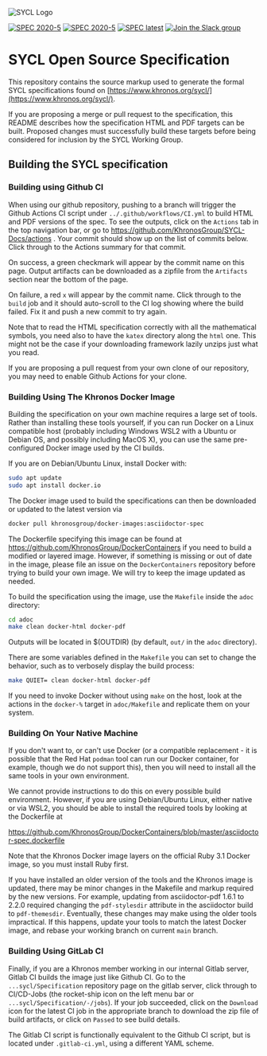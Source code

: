 ![SYCL Logo](adoc/logos/SYCL_RGB_June16-inkscape-1500.png)

<!-- to update to newer CI when going public ![Build Status](https://api.travis-ci.com/KhronosGroup/SYCL-Docs.svg?branch=master) -->
<!-- to update to newer CI when going public [![SPEC master](https://img.shields.io/badge/SPEC-master-red.svg?logo=adobe-acrobat-reader)](https://khronosgroup.github.io/SYCL-Docs/sycl/sycl.pdf) -->
[![SPEC 2020-5](https://img.shields.io/badge/SPEC-2020--5-orange.svg?logo=adobe-acrobat-reader)](https://www.khronos.org/registry/SYCL/specs/sycl-2020/pdf/sycl-2020.pdf)
[![SPEC 2020-5](https://img.shields.io/badge/SPEC-2020--5-orange.svg?logo=HTML5)](https://www.khronos.org/registry/SYCL/specs/sycl-2020/html/sycl-2020.html)
[![SPEC latest](https://img.shields.io/badge/SPEC-latest-red.svg?logo=adobe-acrobat-reader)](https://github.com/KhronosGroup/SYCL-Docs/actions?query=branch%3ASYCL-2020%2Fmaster+is%3Asuccess)
[![Join the Slack group](https://img.shields.io/badge/chat-on%20slack-blue.svg?logo=slack)](https://khr.io/slack)

# SYCL Open Source Specification

This repository contains the source markup used to generate the
formal SYCL specifications found on
[https://www.khronos.org/sycl/](https://www.khronos.org/sycl/).

If you are proposing a merge or pull request to the specification, this
README describes how the specification HTML and PDF targets can be built.
Proposed changes must successfully build these targets before being
considered for inclusion by the SYCL Working Group.


## Building the SYCL specification


### Building using Github CI

When using our github repository, pushing to a branch will trigger the
Github Actions CI script under `../.github/workflows/CI.yml` to build HTML
and PDF versions of the spec. To see the outputs, click on the `Actions` tab
in the top navigation bar, or go to
https://github.com/KhronosGroup/SYCL-Docs/actions . Your commit should show
up on the list of commits below. Click through to the Actions summary for
that commit.

On success, a green checkmark will appear by the commit name on this page.
Output artifacts can be downloaded as a zipfile from the `Artifacts` section
near the bottom of the page.

On failure, a red `x` will appear by the commit name. Click through to the
`build` job and it should auto-scroll to the CI log showing where the build
failed. Fix it and push a new commit to try again.

Note that to read the HTML specification correctly with all the
mathematical symbols, you need also to have the `katex` directory
along the `html` one. This might not be the case if your downloading
framework lazily unzips just what you read.

If you are proposing a pull request from your own clone of our repository,
you may need to enable Github Actions for your clone.


### Building Using The Khronos Docker Image

Building the specification on your own machine requires a large set of
tools. Rather than installing these tools yourself, if you can run Docker on
a Linux compatible host (probably including Windows WSL2 with a Ubuntu or
Debian OS, and possibly including MacOS X), you can use the same
pre-configured Docker image used by the CI builds.

If you are on Debian/Ubuntu Linux, install Docker with:

```bash
sudo apt update
sudo apt install docker.io
```

The Docker image used to build the specifications can then be downloaded or
updated to the latest version via

```bash
docker pull khronosgroup/docker-images:asciidoctor-spec
```

The Dockerfile specifying this image can be found at
https://github.com/KhronosGroup/DockerContainers if you need to build a
modified or layered image. However, if something is missing or out of date
in the image, please file an issue on the `DockerContainers` repository
before trying to build your own image. We will try to keep the image updated
as needed.

To build the specification using the image, use the `Makefile` inside the
`adoc` directory:

```bash
cd adoc
make clean docker-html docker-pdf
```

Outputs will be located in $(OUTDIR) (by default, `out/` in the `adoc`
directory).

There are some variables defined in the `Makefile` you can set to change the
behavior, such as to verbosely display the build process:

```bash
make QUIET= clean docker-html docker-pdf
```

If you need to invoke Docker without using `make` on the host, look at the
actions in the `docker-%` target in `adoc/Makefile` and replicate them on
your system.


### Building On Your Native Machine

If you don't want to, or can't use Docker (or a compatible replacement - it
is possible that the Red Hat `podman` tool can run our Docker container, for
example, though we do not support this), then you will need to install all
the same tools in your own environment.

We cannot provide instructions to do this on every possible build
environment. However, if you are using Debian/Ubuntu Linux, either native or
via WSL2, you should be able to install the required tools by looking at the
Dockerfile at

https://github.com/KhronosGroup/DockerContainers/blob/master/asciidoctor-spec.dockerfile

Note that the Khronos Docker image layers on the official Ruby 3.1 Docker
image, so you must install Ruby first.

If you have installed an older version of the tools and the Khronos image is
updated, there may be minor changes in the Makefile and markup required by
the new versions. For example, updating from asciidoctor-pdf 1.6.1 to 2.2.0
required changing the `pdf-stylesdir` attribute in the asciidoctor build to
`pdf-themesdir`. Eventually, these changes may make using the older tools
impractical. If this happens, update your tools to match the latest Docker
image, and rebase your working branch on current `main` branch.


### Building Using GitLab CI

Finally, if you are a Khronos member working in our internal Gitlab server,
Gitlab CI builds the image just like Github CI. Go to the
`...sycl/Specification` repository page on the gitlab server, click through
to CI/CD-Jobs (the rocket-ship icon on the left menu bar or
`...sycl/Specification/-/jobs`). If your job succeeded, click on the
`Download` icon for the latest CI job in the appropriate branch to download
the zip file of build artifacts, or click on `Passed` to see build details.

The Gitlab CI script is functionally equivalent to the Github CI script, but
is located under `.gitlab-ci.yml`, using a different YAML scheme.
